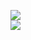 [![](https://img.shields.io/badge/Made%20With-Github%20Spray-lightgrey.svg?style=for-the-badge&logo=github)](https://github.com/Annihil/github-spray#28152)  
[![](https://i.imgur.com/2DrTn0Z.gif)](https://github.com/Annihil/github-spray)